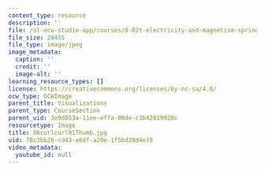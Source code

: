```yaml
---
content_type: resource
description: ''
file: /ol-ocw-studio-app/courses/8-02t-electricity-and-magnetism-spring-2005/78c3bb26cd43a6dfa20e1f5bd38d4e78_08curlcurl01Thumb.jpg
file_size: 20455
file_type: image/jpeg
image_metadata:
  caption: ''
  credit: ''
  image-alt: ''
learning_resource_types: []
license: https://creativecommons.org/licenses/by-nc-sa/4.0/
ocw_type: OCWImage
parent_title: Visualizations
parent_type: CourseSection
parent_uid: 3e9d053a-11ee-effa-00de-c3b42819928c
resourcetype: Image
title: 08curlcurl01Thumb.jpg
uid: 78c3bb26-cd43-a6df-a20e-1f5bd38d4e78
video_metadata:
  youtube_id: null
---
```

